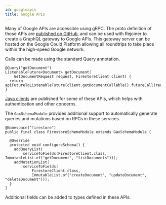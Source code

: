 ```yaml
---
id: googleapis
title: Google APIs
---
```


Many of Google APIs are accessible using gRPC. The proto
definition of those APIs are [published on GitHub](https://github.com/googleapis/googleapis),
and can be used with Rejoiner to create a GraphQL gateway to Google APIs. This
gateway server can be hosted on the Google Could Platform allowing all
roundtrips to take place within the high-speed Google network.

Calls can be made using the standard Query annotation.

```
@Query("getDocument")
ListenableFuture<Document> getDocument(
    GetDocumentRequest request, FirestoreClient client) {
  return apiFutureToListenableFuture(client.getDocumentCallable().futureCall(request));
}
```

[Java clients](https://github.com/GoogleCloudPlatform/google-cloud-java) are
published for some of these APIs, which helps with authentication and other
concerns.

The `GaxSchemaModule` provides additional support to automatically generate
queries and mutations based on RPCs in these services.

```
@Namespace("firestore")
public final class FirestoreSchemaModule extends GaxSchemaModule {

  @Override
  protected void configureSchema() {
    addQueryList(
        serviceToFields(FirestoreClient.class, ImmutableList.of("getDocument", "listDocuments")));
    addMutationList(
        serviceToFields(
            FirestoreClient.class,
            ImmutableList.of("createDocument", "updateDocument", "deleteDocument")));
  }
}
```


Additional fields can be added to types defined in these APIs.
